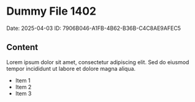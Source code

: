 # Dummy File 1402

Date: 2025-04-03
ID: 7906B046-A1FB-4B62-B36B-C4C8AE9AFEC5

## Content

Lorem ipsum dolor sit amet, consectetur adipiscing elit.
Sed do eiusmod tempor incididunt ut labore et dolore magna aliqua.

* Item 1
* Item 2
* Item 3

